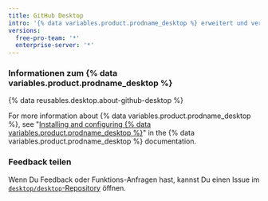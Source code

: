 ```yaml
---
title: GitHub Desktop
intro: '{% data variables.product.prodname_desktop %} erweitert und vereinfacht Deinen Git- und {% data variables.product.prodname_dotcom %}-Workflow über eine visuelle Schnittstelle.'
versions:
  free-pro-team: '*'
  enterprise-server: '*'
---
```


### Informationen zum {% data variables.product.prodname_desktop %}

{% data reusables.desktop.about-github-desktop %}

For more information about {% data variables.product.prodname_desktop %}, see "[Installing and configuring {% data variables.product.prodname_desktop %}](/desktop/installing-and-configuring-github-desktop)" in the {% data variables.product.prodname_desktop %} documentation.

### Feedback teilen

Wenn Du Feedback oder Funktions-Anfragen hast, kannst Du einen Issue im [`desktop/desktop`-Repository](https://github.com/desktop/desktop) öffnen.
